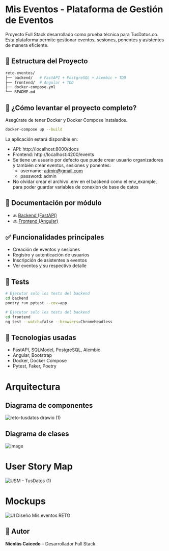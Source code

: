 # Mis Eventos - Plataforma de Gestión de Eventos

Proyecto Full Stack desarrollado como prueba técnica para TusDatos.co. Esta plataforma permite gestionar eventos, sesiones, ponentes y asistentes de manera eficiente.

## 🧱 Estructura del Proyecto

```bash
reto-eventos/
├── backend/   # FastAPI + PostgreSQL + Alembic + TDD
├── frontend/  # Angular + TDD
├── docker-compose.yml
└── README.md
```

## 🚀 ¿Cómo levantar el proyecto completo?

Asegúrate de tener Docker y Docker Compose instalados.

```bash
docker-compose up --build
```

La aplicación estará disponible en:
- API: http://localhost:8000/docs
- Frontend: http://localhost:4200/events
- Se tiene un usuario por defecto que puede crear usuario organizadores y también crear eventos, sesiones y ponentes:
    - username: admin@gmail.com
    - password: admin
- No olvidar crear el archivo .env en el backend como el env_example, para poder guardar variables de conexion de base de datos


## 📁 Documentación por módulo

- 🔙 [Backend (FastAPI)](./backend/README.md)
- 🔜 [Frontend (Angular)](./frontend/README.md)

## ✅ Funcionalidades principales

- Creación de eventos y sesiones
- Registro y autenticación de usuarios
- Inscripción de asistentes a eventos
- Ver eventos y su respectivo detalle

## 🧪 Tests

```bash
# Ejecutar solo los tests del backend
cd backend
poetry run pytest --cov=app
```

```bash
# Ejecutar solo los tests del backend
cd frontend
ng test --watch=false --browsers=ChromeHeadless 
```

## 🧠 Tecnologías usadas

- FastAPI, SQLModel, PostgreSQL, Alembic
- Angular, Bootstrap
- Docker, Docker Compose
- Pytest, Faker, Poetry

# Arquitectura 
## Diagrama de componentes
![reto-tusdatos drawio (1)](https://github.com/user-attachments/assets/181af085-5fdf-4ab0-8efe-fdb617a5ef23)

## Diagrama de clases
![image](https://github.com/user-attachments/assets/20e14714-83fa-44d2-97df-3a26ea9cd5d5)

# User Story Map
![USM - TusDatos (1)](https://github.com/user-attachments/assets/f49c3859-333c-4b03-b44d-294c06182512)

# Mockups
![UI Diseño Mis eventos RETO](https://github.com/user-attachments/assets/0ef2706d-d33d-476c-9118-a03b0b2006c4)


## 📌 Autor

**Nicolás Caicedo** – Desarrollador Full Stack
